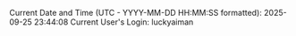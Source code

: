 Current Date and Time (UTC - YYYY-MM-DD HH:MM:SS formatted): 2025-09-25 23:44:08
Current User's Login: luckyaiman
